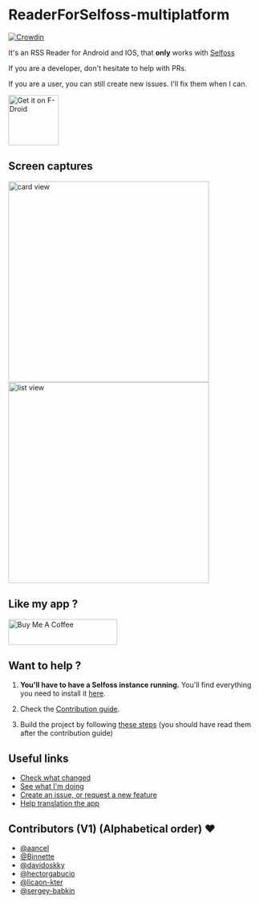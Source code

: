 # ReaderForSelfoss-multiplatform

[![Crowdin](https://d322cqt584bo4o.cloudfront.net/readerforselfoss/localized.svg)](https://crowdin.com/project/readerforselfoss)

It's an RSS Reader for Android and IOS, that **only** works with [Selfoss](https://selfoss.aditu.de/)

If you are a developer, don't hesitate to help with PRs.

If you are a user, you can still create new issues. I'll fix them when I can.

<a href="https://f-droid.org/packages/bou.amine.apps.readerforselfossv2.android"><img src="https://f-droid.org/badge/get-it-on.png" alt="Get it on F-Droid" height="100"></a>

## Screen captures

<img src="res//fr-card.png?raw=true" alt="card view" width="400"/> <img src="res//fr-list.png?raw=true" alt="list view" width="400"/>

## Like my app ?

<a href="https://www.buymeacoffee.com/aminecmi" target="_blank"><img src="https://cdn.buymeacoffee.com/buttons/lato-orange.png" alt="Buy Me A Coffee" style="height: 51px !important;width: 217px !important;" ></a>

## Want to help ?

1. **You'll have to have a Selfoss instance running.** You'll find everything you need to install it [here](https://selfoss.aditu.de/).

2. Check the [Contribution guide](https://github.com/aminecmi/ReaderforSelfoss-multiplatform/blob/master/.github/CONTRIBUTING.md).

3. Build the project by following [these steps](https://github.com/aminecmi/ReaderforSelfoss-multiplatform/blob/master/.github/CONTRIBUTING.md#build-the-project) (you should have read them after the contribution guide)

## Useful links

- [Check what changed](https://github.com/aminecmi/ReaderforSelfoss-multiplatform/blob/master/CHANGELOG.md)
- [See what I'm doing](https://github.com/aminecmi/ReaderforSelfoss-multiplatform/projects/1)
- [Create an issue, or request a new feature](https://github.com/aminecmi/ReaderforSelfoss-multiplatform/issues)
- [Help translation the app](https://crowdin.com/project/readerforselfoss)

## Contributors (V1) (Alphabetical order) ❤️

- [@aancel](https://github.com/aancel)
- [@Binnette](https://github.com/Binnette)
- [@davidoskky](https://github.com/davidoskky)
- [@hectorgabucio](https://github.com/hectorgabucio)
- [@licaon-kter](https://github.com/licaon-kter)
- [@sergey-babkin](https://github.com/sergey-babkin)
